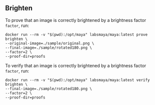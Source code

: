 ## Brighten

To prove that an image is correctly brightened by a brightness factor `factor`, run:
```shell
docker run --rm -v "$(pwd):/opt/maya" labsmaya/maya:latest prove brighten \
--original-image=./sample/original.png \
--final-image=./sample/rotated180.png \
--factor=2 \
--proof-dir=proofs
```

To verify that an image is correctly brightened by a brightness factor `factor`, run:
```shell
docker run --rm -v "$(pwd):/opt/maya" labsmaya/maya:latest verify brighten \
--final-image=./sample/rotated180.png \
--factor=2 \
--proof-dir=proofs
```
